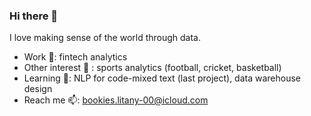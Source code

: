 ### Hi there 👋

I love making sense of the world through data. 

- Work :office:: fintech analytics 
- Other interest :eyes: : sports analytics (football, cricket, basketball)
- Learning 🌱: NLP for code-mixed text (last project), data warehouse design 
- Reach me 📫: bookies.litany-00@icloud.com

<!--
**kruthika-kumar/kruthika-kumar** is a ✨ _special_ ✨ repository because its `README.md` (this file) appears on your GitHub profile.

Here are some ideas to get you started:

- 🔭 I’m currently working on ...
- 🌱 I’m currently learning ...
- 👯 I’m looking to collaborate on ...
- 🤔 I’m looking for help with ...
- 💬 Ask me about ...
- 📫 How to reach me: ...
- 😄 Pronouns: ...
- ⚡ Fun fact: ...
-->
